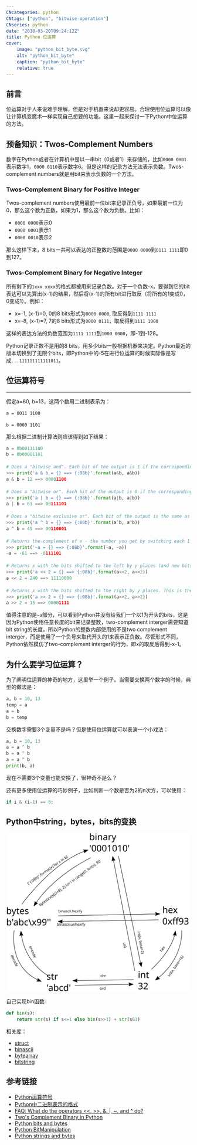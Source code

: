 ```yaml
---
CNcategories: python
CNtags: ["python", "bitwise-operation"]
CNseries: python
date: "2018-03-20T09:24:12Z"
title: Python 位运算
cover:
    image: "python_bit_byte.svg"
    alt: "python_bit_byte"
    caption: "python_bit_byte"
    relative: true
---
```


## 前言

位运算对于人来说难于理解，但是对于机器来说却更容易。合理使用位运算可以像让计算机变魔术一样实现自己想要的功能。这里一起来探讨一下Python中位运算的方法。

## 预备知识：Twos-Complement Numbers

数字在Python或者在计算机中是以一串bit（0或者1）来存储的，比如``0000 0001``表示数字1，``0000 0110``表示数字6。但是这样的记录方法无法表示负数。Twos-complement numbers就是用bit来表示负数的一个方法。

### Twos-Complement Binary for Positive Integer
Twos-complement numbers使用最前一位bit来记录正负号，如果最前一位为0，那么这个数为正数，如果为1，那么这个数为负数。比如：

* ``0000 0000``表示0
* ``0000 0001``表示1
* ``0000 0010``表示2

那么这样下来，8 bits一共可以表达的正整数的范围是``0000 0000``到``0111 1111``即0到127。

### Twos-Complement Binary for Negative Integer
所有剩下的``1xxx xxxx``的格式都被用来记录负数。对于一个负数-x，要得到它的bit表达可以先算出(x-1)的结果，然后将(x-1)的所有bit进行取反（将所有的1变成0，0变成1）。例如：

* x=-1, (x-1)=0, 0的8 bits形式为``0000 0000``, 取反得到``1111 1111``
* x=-8, (x-1)=7, 7的8 bits形式为``0000 0111``，取反得到``1111 1000``

这样的表达方法的负数范围为``1111 1111``到``1000 0000``，即-1到-128。

Python记录正数不是用的8 bits，用多少bits一般根据机器来决定。Python最近的版本切换到了无限个bits，即Python中的-5在进行位运算的时候实际像是写成``...111111111111011``。

## 位运算符号
---

假定a=60, b=13，这两个数用二进制表示为：
```
a = 0011 1100

b = 0000 1101
```

那么根据二进制计算法则应该得到如下结果：

```python
a = 0b00111100
b = 0b00001101

# Does a "bitwise and". Each bit of the output is 1 if the corresponding bit of x AND of y is 1, otherwise it's 0.
>>> print('a & b = {} ==> {:08b}'.format(a&b, a&b))
a & b = 12 ==> 00001100

# Does a "bitwise or". Each bit of the output is 0 if the corresponding bit of x AND of y is 0, otherwise it's 1.
>>> print('a | b = {} ==> {:08b}'.format(a|b, a|b))
a | b = 61 ==> 00111101

# Does a "bitwise exclusive or". Each bit of the output is the same as the corresponding bit in x if that bit in y is 0, and it's the complement of the bit in x if that bit in y is 1.
>>> print('a ^ b = {} ==> {:08b}'.format(a^b, a^b))
a ^ b = 49 ==> 00110001

# Returns the complement of x - the number you get by switching each 1 for a 0 and each 0 for a 1. This is the same as -x - 1.
>>> print('~a = {} ==> {:08b}'.format(~a, ~a))
~a = -61 ==> -0111101

# Returns x with the bits shifted to the left by y places (and new bits on the right-hand-side are zeros). This is the same as multiplying x by 2**y.
>>> print('a << 2 = {} ==> {:08b}'.format(a<<2, a<<2))
a << 2 = 240 ==> 11110000

# Returns x with the bits shifted to the right by y places. This is the same as //'ing x by 2**y.
>>> print('a >> 2 = {} ==> {:08b}'.format(a>>2, a>>2))
a >> 2 = 15 ==> 00001111
```

值得注意的是``~a``部分，可以看到Python并没有给我们一个以1为开头的bits，这是因为Python使用任意长度的bit来记录整数，two-complement interger需要知道bit string的长度。所以Python的整数内部使用的不是two complement interger，而是使用了一个负号来取代开头的1来表示正负数。尽管形式不同，Python依然模仿了two-complement interger的行为，即x的取反后得到-x-1。

## 为什么要学习位运算？

为了阐明位运算的神奇的地方，这里举一个例子。当需要交换两个数字的时候，典型的做法是：
```python
a, b = 10, 13
temp = a
a = b
b = temp
```
交换数字需要3个变量不是吗？但是使用位运算就可以表演一个小戏法：
```python
a, b = 10, 13
a = a ^ b
b = a ^ b
a = a ^ b
print(b, a)
```
现在不需要3个变量也能交换了，很神奇不是么？

还有更多使用位运算的巧妙例子，比如判断一个数是否为2的n次方，可以使用：
```python
if i & (i-1) == 0:
```

## Python中string，bytes，bits的变换

![img](python_bit_byte.svg)

自己实现bin函数:

```python
def bin(s):
    return str(s) if s<=1 else bin(s>>1) + str(s&1)
```

相关库：
* [struct](https://docs.python.org/3/library/struct.html)
* [binascii](https://docs.python.org/3/library/binascii.html)
* [bytearray](https://docs.python.org/3/library/stdtypes.html#bytearray)
* [bitstring](https://github.com/scott-griffiths/bitstring0)

## 参考链接
* [Python运算符号](https://www.tutorialspoint.com/python/python_basic_operators.htm)
* [Python中二进制表示的格式](https://stackoverflow.com/questions/16926130/convert-to-binary-and-keep-leading-zeros-in-python)
* [FAQ: What do the operators <<, >>, &, \|, ~, and ^ do?](https://wiki.python.org/moin/BitwiseOperators)
* [Two's Complement Binary in Python](https://stackoverflow.com/questions/12946116/twos-complement-binary-in-python)
* [Python bits and bytes](https://www.theunterminatedstring.com/python-bits-and-bytes/)
* [Python BitManipulation](https://wiki.python.org/moin/BitManipulation)
* [Python strings and bytes](https://medium.com/better-programming/strings-unicode-and-bytes-in-python-3-everything-you-always-wanted-to-know-27dc02ff2686)
